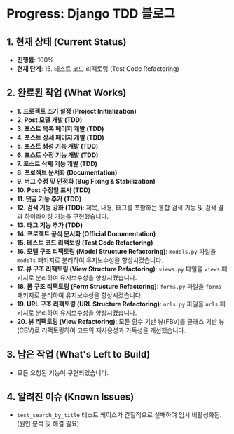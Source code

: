 # Progress: Django TDD 블로그

## 1. 현재 상태 (Current Status)

- **진행률**: 100%
- **현재 단계**: 15. 테스트 코드 리팩토링 (Test Code Refactoring)

## 2. 완료된 작업 (What Works)

- **1. 프로젝트 초기 설정 (Project Initialization)**
- **2. Post 모델 개발 (TDD)**
- **3. 포스트 목록 페이지 개발 (TDD)**
- **4. 포스트 상세 페이지 개발 (TDD)**
- **5. 포스트 생성 기능 개발 (TDD)**
- **6. 포스트 수정 기능 개발 (TDD)**
- **7. 포스트 삭제 기능 개발 (TDD)**
- **8. 프로젝트 문서화 (Documentation)**
- **9. 버그 수정 및 안정화 (Bug Fixing & Stabilization)**
- **10. Post 수정일 표시 (TDD)**
- **11. 댓글 기능 추가 (TDD)**
- **12. 검색 기능 강화 (TDD)**: 제목, 내용, 태그를 포함하는 통합 검색 기능 및 검색 결과 하이라이팅 기능을 구현했습니다.
- **13. 태그 기능 추가 (TDD)**
- **14. 프로젝트 공식 문서화 (Official Documentation)**
- **15. 테스트 코드 리팩토링 (Test Code Refactoring)**
- **16. 모델 구조 리팩토링 (Model Structure Refactoring)**: `models.py` 파일을 `models` 패키지로 분리하여 유지보수성을 향상시켰습니다.
- **17. 뷰 구조 리팩토링 (View Structure Refactoring)**: `views.py` 파일을 `views` 패키지로 분리하여 유지보수성을 향상시켰습니다.
- **18. 폼 구조 리팩토링 (Form Structure Refactoring)**: `forms.py` 파일을 `forms` 패키지로 분리하여 유지보수성을 향상시켰습니다.
- **19. URL 구조 리팩토링 (URL Structure Refactoring)**: `urls.py` 파일을 `urls` 패키지로 분리하여 유지보수성을 향상시켰습니다.
- **20. 뷰 리팩토링 (View Refactoring)**: 모든 함수 기반 뷰(FBV)를 클래스 기반 뷰(CBV)로 리팩토링하여 코드의 재사용성과 가독성을 개선했습니다.

## 3. 남은 작업 (What's Left to Build)

- 모든 요청된 기능이 구현되었습니다.

## 4. 알려진 이슈 (Known Issues)

- `test_search_by_title` 테스트 케이스가 간헐적으로 실패하여 임시 비활성화됨. (원인 분석 및 해결 필요)
